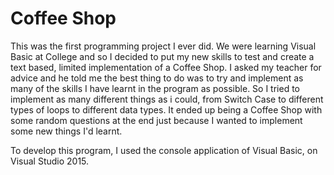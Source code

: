 # Coffee Shop

This was the first programming project I ever did. We were learning Visual Basic at College and so I decided to put my new skills to test and create a 
text based, limited implementation of a Coffee Shop. I asked my teacher for advice and he told me the best thing to do was to try and implement as many
of the skills I have learnt in the program as possible. So I tried to implement as many different things as i could, from Switch Case to different types of
loops to different data types. It ended up being a Coffee Shop with some random questions at the end just because I wanted to implement some new things
I'd learnt.

To develop this program, I used the console application of Visual Basic, on Visual Studio 2015.
